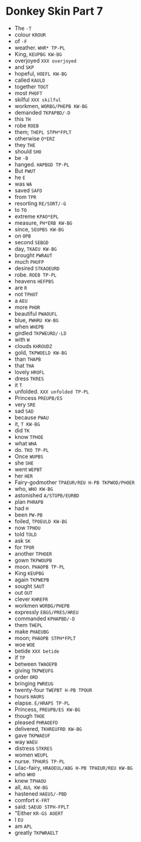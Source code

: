 # Donkey Skin Part 7

* The `-T`
* colour `KROUR`
* of `-F`
* weather. `WHR* TP-PL`
* King, `KEUPBG KW-BG`
* overjoyed `XXX overjoyed`
* and `SKP`
* hopeful, `HOEFL KW-BG`
* called `KAULD`
* together `TOGT`
* most `PHOFT`
* skilful `XXX skilful`
* workmen, `WORBG/PHEPB KW-BG`
* demanded `TKPAPBD/-D`
* this `TH`
* robe `ROEB`
* them; `THEPL STPH*FPLT`
* otherwise `O*ERZ`
* they `THE`
* should `SHO`
* be `-B`
* hanged. `HAPBGD TP-PL`
* But `PWUT`
* he `E`
* was `WA`
* saved `SAFD`
* from `TPR`
* resorting `RE/SORT/-G`
* to `TO`
* extreme `KPAO*EPL`
* measure, `PH*ERB KW-BG`
* since, `SEUPBS KW-BG`
* on `OPB`
* second `SEBGD`
* day, `TKAEU KW-BG`
* brought `PWRAUT`
* much `PHUFP`
* desired `STKAOEURD`
* robe. `ROEB TP-PL`
* heavens `HEFPBS`
* are `R`
* not `TPHOT`
* a `AEU`
* more `PHOR`
* beautiful `PWAOUFL`
* blue, `PWHRU KW-BG`
* when `WHEPB`
* girdled `TKPWEURD/-LD`
* with `W`
* clouds `KHROUDZ`
* gold, `TKPWOELD KW-BG`
* than `THAPB`
* that `THA`
* lovely `HROFL`
* dress `TKRES`
* it `T`
* unfolded. `XXX unfolded TP-PL`
* Princess `PREUPB/ES`
* very `SRE`
* sad `SAD`
* because `PWAU`
* it, `T KW-BG`
* did `TK`
* know `TPHOE`
* what `WHA`
* do. `TKO TP-PL`
* Once `WUPBS`
* she `SHE`
* went `WEPBT`
* her `HER`
* Fairy-godmother `TPAEUR/REU H-PB TKPWOD/PHOER`
* who, `WHO KW-BG`
* astonished `A/STOPB/EURBD`
* plan `PHRAPB`
* had `H`
* been `PW-PB`
* foiled, `TPOEULD KW-BG`
* now `TPHOU`
* told `TOLD`
* ask `SK`
* for `TPOR`
* another `TPHOER`
* gown `TKPWOUPB`
* moon. `PHAOPB TP-PL`
* King `KEUPBG`
* again `TKPWEPB`
* sought `SAUT`
* out `OUT`
* clever `KHREFR`
* workmen `WORBG/PHEPB`
* expressly `EBGS/PRES/HREU`
* commanded `KPHAPBD/-D`
* them `THEPL`
* make `PHAEUBG`
* moon; `PHAOPB STPH*FPLT`
* woe `WOE`
* betide `XXX betide`
* if `TP`
* between `TWAOEPB`
* giving `TKPWEUFG`
* order `ORD`
* bringing `PWREUG`
* twenty-four `TWEPBT H-PB TPOUR`
* hours `HAURS`
* elapse. `E/HRAPS TP-PL`
* Princess, `PREUPB/ES KW-BG`
* though `THOE`
* pleased `PHRAOEFD`
* delivered, `TKHREUFRD KW-BG`
* gave `TKPWAEUF`
* way `WAEU`
* distress `STKRES`
* women `WEUPL`
* nurse. `TPHURS TP-PL`
* Lilac-fairy, `HRAOEUL/ABG H-PB TPAEUR/REU KW-BG`
* who `WHO`
* knew `TPHAOU`
* all, `AUL KW-BG`
* hastened `HAEUS/-PBD`
* comfort `K-FRT`
* said: `SAEUD STPH-FPLT`
* "Either `KR-GS AOERT`
* I `EU`
* am `APL`
* greatly `TKPWRAELT`
